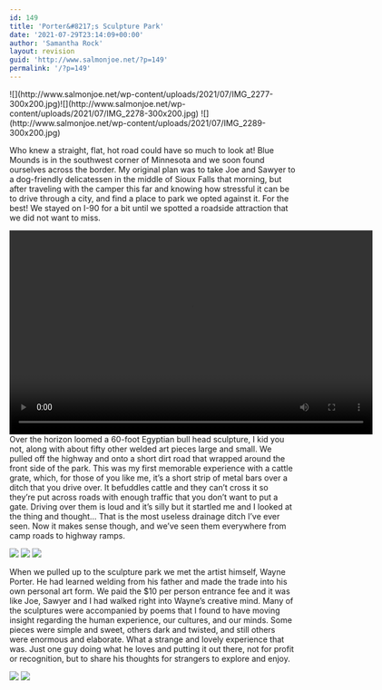 ```yaml
---
id: 149
title: 'Porter&#8217;s Sculpture Park'
date: '2021-07-29T23:14:09+00:00'
author: 'Samantha Rock'
layout: revision
guid: 'http://www.salmonjoe.net/?p=149'
permalink: '/?p=149'
---
```


<div class="boldgrid-section"><div class="container"><div class="row"><div class="col-md-12 col-xs-12 col-sm-12">![](http://www.salmonjoe.net/wp-content/uploads/2021/07/IMG_2277-300x200.jpg)![](http://www.salmonjoe.net/wp-content/uploads/2021/07/IMG_2278-300x200.jpg) ![](http://www.salmonjoe.net/wp-content/uploads/2021/07/IMG_2289-300x200.jpg)

Who knew a straight, flat, hot road could have so much to look at! Blue Mounds is in the southwest corner of Minnesota and we soon found ourselves across the border. My original plan was to take Joe and Sawyer to a dog-friendly delicatessen in the middle of Sioux Falls that morning, but after traveling with the camper this far and knowing how stressful it can be to drive through a city, and find a place to park we opted against it. For the best! We stayed on I-90 for a bit until we spotted a roadside attraction that we did not want to miss.

<div class="wp-video" style="width: 640px;"><video class="wp-video-shortcode" controls="controls" height="360" id="video-149-8" preload="metadata" width="640"><source src="http://www.salmonjoe.net/wp-content/uploads/2021/07/MVI_2303.mp4?_=8" type="video/mp4"></source>[http://www.salmonjoe.net/wp-content/uploads/2021/07/MVI\_2303.mp4](http://www.salmonjoe.net/wp-content/uploads/2021/07/MVI_2303.mp4)</video></div>Over the horizon loomed a 60-foot Egyptian bull head sculpture, I kid you not, along with about fifty other welded art pieces large and small. We pulled off the highway and onto a short dirt road that wrapped around the front side of the park. This was my first memorable experience with a cattle grate, which, for those of you like me, it’s a short strip of metal bars over a ditch that you drive over. It befuddles cattle and they can’t cross it so they’re put across roads with enough traffic that you don’t want to put a gate. Driving over them is loud and it’s silly but it startled me and I looked at the thing and thought… That is the most useless drainage ditch I’ve ever seen. Now it makes sense though, and we’ve seen them everywhere from camp roads to highway ramps.

![](http://www.salmonjoe.net/wp-content/uploads/2021/07/IMG_2294-300x200.jpg) ![](http://www.salmonjoe.net/wp-content/uploads/2021/07/IMG_2279-300x200.jpg) ![](http://www.salmonjoe.net/wp-content/uploads/2021/07/IMG_2306-300x200.jpg)

When we pulled up to the sculpture park we met the artist himself, Wayne Porter. He had learned welding from his father and made the trade into his own personal art form. We paid the $10 per person entrance fee and it was like Joe, Sawyer and I had walked right into Wayne’s creative mind. Many of the sculptures were accompanied by poems that I found to have moving insight regarding the human experience, our cultures, and our minds. Some pieces were simple and sweet, others dark and twisted, and still others were enormous and elaborate. What a strange and lovely experience that was. Just one guy doing what he loves and putting it out there, not for profit or recognition, but to share his thoughts for strangers to explore and enjoy.

![](http://www.salmonjoe.net/wp-content/uploads/2021/07/IMG_2269-300x200.jpg) ![](http://www.salmonjoe.net/wp-content/uploads/2021/07/IMG_2268-300x200.jpg)

</div></div></div></div>